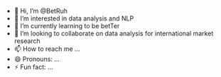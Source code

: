 - 👋 Hi, I’m @BetRuh
- 👀 I’m interested in data analysis and NLP
- 🌱 I’m currently learning to be betTer
- 💞️ I’m looking to collaborate on data analysis for international market research
- 📫 How to reach me ...
- 😄 Pronouns: ...
- ⚡ Fun fact: ...

<!---
BetRuh/BetRuh is a ✨ special ✨ repository because its `README.md` (this file) appears on your GitHub profile.
You can click the Preview link to take a look at your changes.
--->
